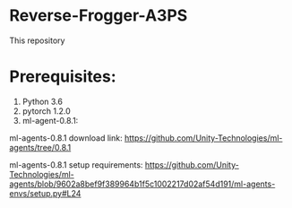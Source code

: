 # Reverse-Frogger-A3PS
This repository
# Prerequisites:
1. Python 3.6
2. pytorch 1.2.0
3. ml-agent-0.8.1: 

ml-agents-0.8.1 download link:
https://github.com/Unity-Technologies/ml-agents/tree/0.8.1

ml-agents-0.8.1 setup requirements: 
https://github.com/Unity-Technologies/ml-agents/blob/9602a8bef9f389964b1f5c1002217d02af54d191/ml-agents-envs/setup.py#L24
